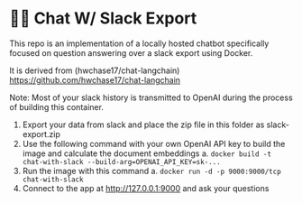 # 🦜️🔗 Chat W/ Slack Export

This repo is an implementation of a locally hosted chatbot specifically focused on question answering over a slack export using Docker.

It is derived from (hwchase17/chat-langchain) https://github.com/hwchase17/chat-langchain

Note: Most of your slack history is transmitted to OpenAI during the process of building this container.

1. Export your data from slack and place the zip file in this folder as slack-export.zip
2. Use the following command with your own OpenAI API key to build the image and calculate the document embeddings
   a. `docker build -t chat-with-slack --build-arg=OPENAI_API_KEY=sk-...`
3. Run the image with this command
   a. `docker run -d -p 9000:9000/tcp chat-with-slack`
4. Connect to the app at http://127.0.0.1:9000 and ask your questions

